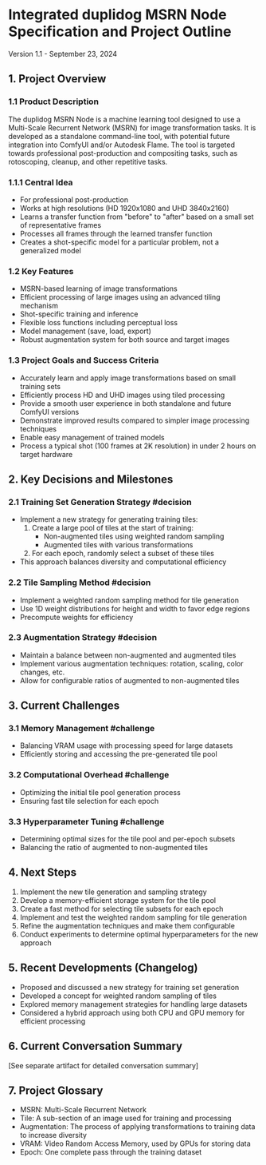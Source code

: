 # Integrated duplidog MSRN Node Specification and Project Outline

Version 1.1 - September 23, 2024

## 1. Project Overview

### 1.1 Product Description
The duplidog MSRN Node is a machine learning tool designed to use a Multi-Scale Recurrent Network (MSRN) for image transformation tasks. It is developed as a standalone command-line tool, with potential future integration into ComfyUI and/or Autodesk Flame. The tool is targeted towards professional post-production and compositing tasks, such as rotoscoping, cleanup, and other repetitive tasks. 

### 1.1.1 Central Idea
- For professional post-production
- Works at high resolutions (HD 1920x1080 and UHD 3840x2160)
- Learns a transfer function from "before" to "after" based on a small set of representative frames
- Processes all frames through the learned transfer function
- Creates a shot-specific model for a particular problem, not a generalized model

### 1.2 Key Features
- MSRN-based learning of image transformations
- Efficient processing of large images using an advanced tiling mechanism
- Shot-specific training and inference
- Flexible loss functions including perceptual loss
- Model management (save, load, export)
- Robust augmentation system for both source and target images

### 1.3 Project Goals and Success Criteria
- Accurately learn and apply image transformations based on small training sets
- Efficiently process HD and UHD images using tiled processing
- Provide a smooth user experience in both standalone and future ComfyUI versions
- Demonstrate improved results compared to simpler image processing techniques
- Enable easy management of trained models
- Process a typical shot (100 frames at 2K resolution) in under 2 hours on target hardware

## 2. Key Decisions and Milestones

### 2.1 Training Set Generation Strategy #decision
- Implement a new strategy for generating training tiles:
  1. Create a large pool of tiles at the start of training:
     - Non-augmented tiles using weighted random sampling
     - Augmented tiles with various transformations
  2. For each epoch, randomly select a subset of these tiles
- This approach balances diversity and computational efficiency

### 2.2 Tile Sampling Method #decision
- Implement a weighted random sampling method for tile generation
- Use 1D weight distributions for height and width to favor edge regions
- Precompute weights for efficiency

### 2.3 Augmentation Strategy #decision
- Maintain a balance between non-augmented and augmented tiles
- Implement various augmentation techniques: rotation, scaling, color changes, etc.
- Allow for configurable ratios of augmented to non-augmented tiles

## 3. Current Challenges

### 3.1 Memory Management #challenge
- Balancing VRAM usage with processing speed for large datasets
- Efficiently storing and accessing the pre-generated tile pool

### 3.2 Computational Overhead #challenge
- Optimizing the initial tile pool generation process
- Ensuring fast tile selection for each epoch

### 3.3 Hyperparameter Tuning #challenge
- Determining optimal sizes for the tile pool and per-epoch subsets
- Balancing the ratio of augmented to non-augmented tiles

## 4. Next Steps

1. Implement the new tile generation and sampling strategy
2. Develop a memory-efficient storage system for the tile pool
3. Create a fast method for selecting tile subsets for each epoch
4. Implement and test the weighted random sampling for tile generation
5. Refine the augmentation techniques and make them configurable
6. Conduct experiments to determine optimal hyperparameters for the new approach

## 5. Recent Developments (Changelog)

- Proposed and discussed a new strategy for training set generation
- Developed a concept for weighted random sampling of tiles
- Explored memory management strategies for handling large datasets
- Considered a hybrid approach using both CPU and GPU memory for efficient processing

## 6. Current Conversation Summary

[See separate artifact for detailed conversation summary]

## 7. Project Glossary

- MSRN: Multi-Scale Recurrent Network
- Tile: A sub-section of an image used for training and processing
- Augmentation: The process of applying transformations to training data to increase diversity
- VRAM: Video Random Access Memory, used by GPUs for storing data
- Epoch: One complete pass through the training dataset

